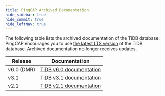 ```yaml
---
title: PingCAP Archived Documentation
hide_sidebar: true
hide_commit: true
hide_leftNav: true
---
```


<DocHomeContainer title="PingCAP             Archived Documentation" subTitle="Access the archived documentation of the TiDB database in this website">

<DocHomeSection label="TiDB" anchor="tidb" id="tidb">

The following table lists the archived documentation of the TiDB database. PingCAP encourages you to use [the latest LTS version](https://docs.pingcap.com/tidb/stable/) of the TiDB database. Archived documentation no longer receives updates.

| Release | Documentation |
|---|---|
| v6.0 (DMR) | [TiDB v6.0 documentation](https://docs.pingcap.com/tidb/v6.0/) |
| v3.1 | [TiDB v3.1 documentation](https://docs.pingcap.com/tidb/v3.1/) |
| v2.1 | [TiDB v2.1 documentation](https://docs.pingcap.com/tidb/v2.1/) |

</DocHomeSection>

</DocHomeContainer>
